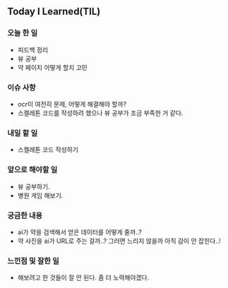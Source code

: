 ## Today I Learned(TIL)

### 오늘 한 일
- 피드백 정리
- 뷰 공부
- 약 페이지 어떻게 할지 고민

### 이슈 사항
- ocr이 여전히 문제, 어떻게 해결해야 할까?
- 스켈레톤 코드를 작성하려 했으나 뷰 공부가 조금 부족한 거 같다.
  
### 내일 할 일
- 스켈레톤 코드 작성하기

### 앞으로 해야할 일
- 뷰 공부하기.
- 병원 게임 해보기.

### 궁금한 내용
- ai가 약을 검색해서 얻은 데이터를 어떻게 줄까..?
- 약 사진을 ai가 URL로 주는 걸까..? 그러면 느리지 않을까 아직 감이 안 잡힌다..!

### 느낀점 및 잘한 일
- 해보려고 한 것들이 잘 안 된다. 좀 더 노력해야겠다.

